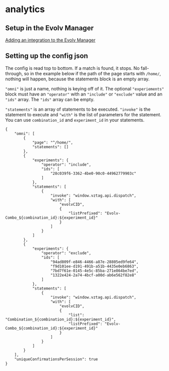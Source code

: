 # analytics

## Setup in the Evolv Manager

[Adding an integration to the Evolv Manager](https://github.com/evolv-ai/env-integrations/blob/main/README.md)


## Setting up the config json
The config is read top to bottom. If a match is found, it stops. No fall-through, so in the example below if the path of the page starts with `/home/`, nothing will happen, because the statements block is an empty array.

`"omni"` is just a name, nothing is keying off of it.
The optional `"experiements"` block must have an `"operator"` with an `"include"` or `"exclude"` value and an `"ids"` array. The `"ids"` array can be empty.

`"statements"` is an array of statements to be executed. `"invoke"` is the statement to execute and `"with"` is the list of parameters for the statement. You can use `combination_id` and `experiment_id` in your statements.

```
{
    "omni": [
        {
            "page": "^/home/",
            "statements": []
        },
        {
            "experiments": {
                "operator": "include",
                "ids": [
                    "28c039f6-3362-4be0-90c0-44962779903c"
                ]
            },
            "statements": [
                {
                    "invoke": "window.vztag.api.dispatch",
                    "with": [
                        "evolvCID",
                        {
                            "listPrefixed": "Evolv-Combo_${combination_id}:${experiment_id}"
                        }
                    ]
                }
            ]
        },
        {
            "experiments": {
                "operator": "exclude",
                "ids": [
                    "94ad809f-e846-4466-a87e-28805ed9fe64",
                    "f9d101ee-d191-491b-a51b-4435e0eb6863",
                    "7bd7f61e-0145-4e5c-85ba-271e864be7ed",
                    "1322e424-2a74-4bcf-a00d-ab6e562f82e8"
                ]
            },
            "statements": [
                {
                    "invoke": "window.vztag.api.dispatch",
                    "with": [
                        "evolvCID",
                        {
                            "list": "Combination_${combination_id}:${experiment_id}",
                            "listPrefixed": "Evolv-Combo_${combination_id}:${experiment_id}"
                        }
                    ]
                }
            ]
        }
    ],
    "uniqueConfirmationsPerSession": true
}
```
